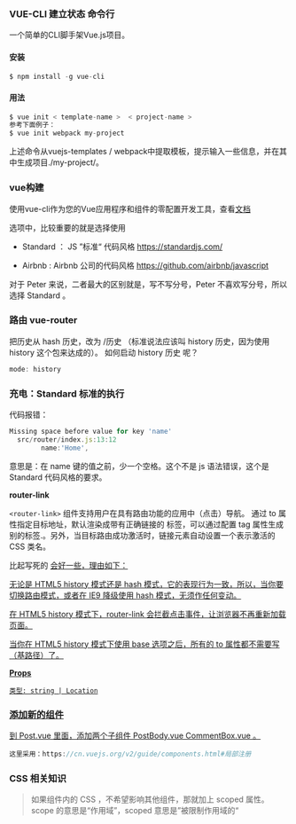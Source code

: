 ### VUE-CLI 建立状态   命令行
一个简单的CLI脚手架Vue.js项目。

#### 安装
```js
$ npm install -g vue-cli
```


#### 用法
```js
$ vue init < template-name >  < project-name >
参考下面例子：
$ vue init webpack my-project
```
上述命令从vuejs-templates / webpack中提取模板，提示输入一些信息，并在其中生成项目./my-project/。


### vue构建

使用vue-cli作为您的Vue应用程序和组件的零配置开发工具，查看<font color='red'>[文档](https://github.com/vuejs/vue-cli/blob/master/docs/build.md)</font>


选项中，比较重要的就是选择使用

* Standard ： JS ”标准“ 代码风格
https://standardjs.com/

* Airbnb : Airbnb 公司的代码风格
https://github.com/airbnb/javascript

对于 Peter 来说，二者最大的区别就是，写不写分号，Peter 不喜欢写分号，所以选择 Standard 。


### 路由 vue-router
把历史从 hash 历史，改为 /历史 （标准说法应该叫 history 历史，因为使用 history 这个包来达成的）。
如何启动 history 历史 呢？

```js
mode: history
```


### 充电：Standard 标准的执行
代码报错：
```js
Missing space before value for key 'name'  
  src/router/index.js:13:12
        name:'Home',
```
意思是：在 name 键的值之前，少一个空格。这个不是 js 语法错误，这个是 Standard 代码风格的要求。


**router-link**

```<router-link>``` 组件支持用户在具有路由功能的应用中（点击）导航。 通过 to 属性指定目标地址，默认渲染成带有正确链接的 <a> 标签，可以通过配置 tag 属性生成别的标签.。另外，当目标路由成功激活时，链接元素自动设置一个表示激活的 CSS 类名。


<router-link> 比起写死的 <a href="..."> 会好一些，理由如下：

无论是 HTML5 history 模式还是 hash 模式，它的表现行为一致，所以，当你要切换路由模式，或者在 IE9 降级使用 hash 模式，无须作任何变动。

在 HTML5 history 模式下，router-link 会拦截点击事件，让浏览器不再重新加载页面。

当你在 HTML5 history 模式下使用 base 选项之后，所有的 to 属性都不需要写（基路径）了。

**Props**

```类型: string | Location```



### 添加新的组件

到 Post.vue 里面，添加两个子组件 PostBody.vue CommentBox.vue 。
```js
这里采用：https://cn.vuejs.org/v2/guide/components.html#局部注册
```


### CSS 相关知识
>如果组件内的 CSS ，不希望影响其他组件，那就加上 scoped 属性。
scope 的意思是“作用域”，scoped 意思是”被限制作用域的“

